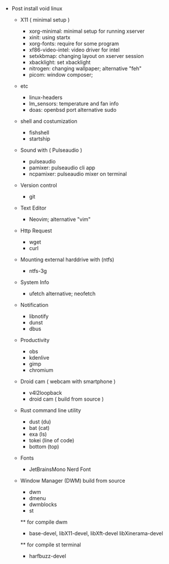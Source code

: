 - Post install void linux

  - X11 ( minimal setup )
    - xorg-minimal: minimal setup for running xserver
    - xinit: using startx
    - xorg-fonts: require for some program
    - xf86-video-intel: video driver for intel
    - setxkbmap: changing layout on xserver session
    - xbacklight: set xbacklight
    - nitrogen: changing wallpaper; alternative "feh"
    - picom: window composer;

  - etc
    - linux-headers
    - lm_sensors: temperature and fan info
    - doas: openbsd port alternative sudo
  
  - shell and costumization
    - fishshell
    - startship

  - Sound with ( Pulseaudio )
    - pulseaudio
    - pamixer: pulseaudio cli app
    - ncpamixer: pulseaudio mixer on terminal

  - Version control
    - git

  - Text Editor
    - Neovim; alternative "vim"

  - Http Request
    - wget
    - curl

  - Mounting external harddrive with (ntfs)
    - ntfs-3g

  - System Info
    - ufetch alternative; neofetch

  - Notification
    - libnotify
    - dunst
    - dbus

  - Productivity
    - obs
    - kdenlive
    - gimp
    - chromium

  - Droid cam ( webcam with smartphone )
    - v4l2loopback
    - droid cam ( build from source )
  
  - Rust command line utility
    - dust (du)
    - bat (cat)
    - exa (ls)
    - tokei (line of code)
    - bottom (top)
      
  - Fonts
    - JetBrainsMono Nerd Font
  
  - Window Manager (DWM) build from source
    - dwm
    - dmenu
    - dwmblocks
    - st 

    ** for compile dwm
      - base-devel, libX11-devel, libXft-devel libXinerama-devel

    ** for compile st terminal
      - harfbuzz-devel
